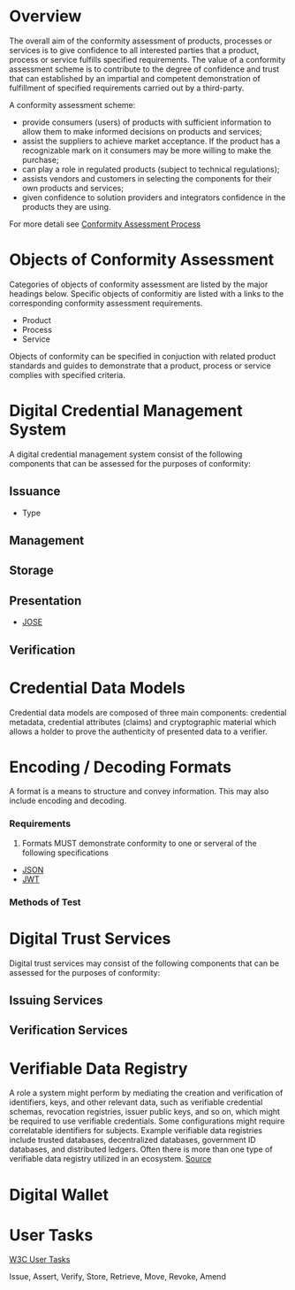 # Overview
The overall aim of the conformity assessment of products, processes or services is to give confidence to all interested parties that a product, process or service fulfills specified requirements. The value of a conformity assessment scheme is to contribute to the degree of confidence and trust that can established by an impartial and competent demonstration of fulfillment of specified requirements carried out by a third-party.

A conformity assessment scheme:
* provide consumers (users) of products with sufficient information to allow them to make informed decisions on products and services;
* assist the suppliers to achieve market acceptance. If the product has a recognizable mark on it consumers may be more willing to make the purchase;
* can play a role in regulated products (subject to technical regulations);
* assists vendors and customers in selecting the components for their own products and services;
* given confidence to solution providers and integrators confidence in the products they are using.

For more detali see [Conformity Assessment Process](./conformity-assessment-process.md)

# Objects of Conformity Assessment
Categories of objects of conformity assessment are listed by the major headings below. Specific objects of conformitiy are listed with a links to the corresponding conformity assessment requirements.
* Product
* Process
* Service 

Objects of conformity can be specified in conjuction with related product standards and guides to demonstrate that a product, process or service complies with specified criteria.


# Digital Credential Management System 
A digital credential management system consist of the following components that can be assessed for the purposes of conformity:

## Issuance
* Type

## Management

## Storage

## Presentation

* [JOSE](https://datatracker.ietf.org/wg/jose/charter/)

## Verification

# Credential Data Models

 Credential data models are composed of three main components: credential metadata, credential attributes (claims) and cryptographic material which allows a holder to prove the authenticity of presented data to a verifier. 


# Encoding / Decoding Formats
A format is a means to structure and convey information. This may also include encoding and decoding. 

### Requirements

1. Formats MUST demonstrate conformity to one or serveral of the following specifications 

* [JSON](https://www.json.org/json-en.html)
* [JWT](https://www.rfc-editor.org/rfc/rfc7519)

### Methods of Test



# Digital Trust Services
Digital trust services may consist of the following components that can be assessed for the purposes of conformity:

## Issuing Services

## Verification Services

# Verifiable Data Registry
A role a system might perform by mediating the creation and verification of identifiers, keys, and other relevant data, such as verifiable credential schemas, revocation registries, issuer public keys, and so on, which might be required to use verifiable credentials. Some configurations might require correlatable identifiers for subjects. Example verifiable data registries include trusted databases, decentralized databases, government ID databases, and distributed ledgers. Often there is more than one type of verifiable data registry utilized in an ecosystem. [Source](https://www.w3.org/TR/vc-data-model/)


# Digital Wallet

# User Tasks
[W3C User Tasks](https://www.w3.org/TR/vc-use-cases/#user-tasks)

Issue, Assert, Verify, Store, Retrieve, Move, Revoke, Amend




